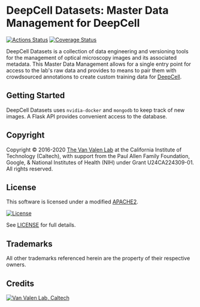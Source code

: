 # DeepCell Datasets: Master Data Management for DeepCell

[![Actions Status](https://github.com/vanvalenlab/deepcell-datasets/workflows/Test%20API/badge.svg)](https://github.com/vanvalenlab/deepcell-datasets/actions)
[![Coverage Status](https://coveralls.io/repos/github/vanvalenlab/deepcell-datasets/badge.svg?branch=master)](https://coveralls.io/github/vanvalenlab/deepcell-datasets?branch=master)

DeepCell Datasets is a collection of data engineering and versioning tools for the management of optical microscopy images and its associated metadata. This Master Data Management allows for a single entry point for access to the lab's raw data and provides to means to pair them with crowdsourced annotations to create custom training data for [DeepCell](https://github.com/vanvalenlab/deepcell-tf).

## Getting Started

DeepCell Datasets uses `nvidia-docker` and `mongodb` to keep track of new images. A Flask API provides convenient access to the database.

## Copyright

Copyright © 2016-2020 [The Van Valen Lab](http://www.vanvalen.caltech.edu/) at the California Institute of Technology (Caltech), with support from the Paul Allen Family Foundation, Google, & National Institutes of Health (NIH) under Grant U24CA224309-01.
All rights reserved.

## License

This software is licensed under a modified [APACHE2](LICENSE).

[![License](https://img.shields.io/badge/License-Apache%202.0-blue.svg)](https://opensource.org/licenses/Apache-2.0)

See [LICENSE](LICENSE) for full details.

## Trademarks

All other trademarks referenced herein are the property of their respective owners.

## Credits

[![Van Valen Lab, Caltech](https://upload.wikimedia.org/wikipedia/commons/7/75/Caltech_Logo.svg)](http://www.vanvalen.caltech.edu/)
